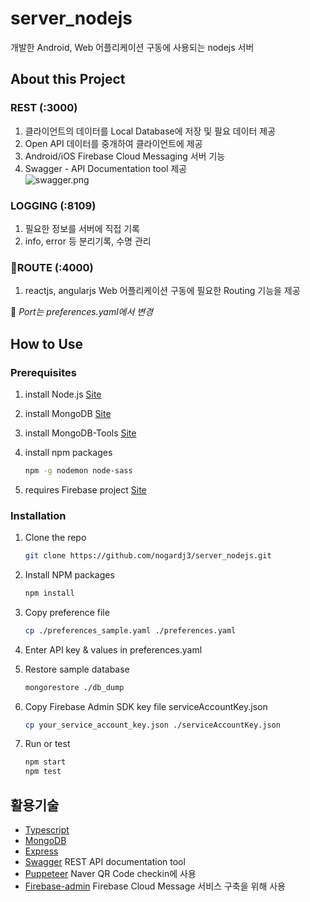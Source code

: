 # server_nodejs

개발한 Android, Web 어플리케이션 구동에 사용되는 nodejs 서버

## About this Project

### REST (:3000)

1. 클라이언트의 데이터를 Local Database에 저장 및 필요 데이터 제공
2. Open API 데이터를 중개하여 클라이언트에 제공
3. Android/iOS Firebase Cloud Messaging 서버 기능
4. Swagger - API Documentation tool 제공  
   ![swagger.png](https://github.com/nogardj3/server_nodejs/blob/main/screenshots/swagger.png?raw=true)

### LOGGING (:8109)

1. 필요한 정보를 서버에 직접 기록
2. info, error 등 분리기록, 수명 관리

### 🚧ROUTE (:4000)

1. reactjs, angularjs Web 어플리케이션 구동에 필요한 Routing 기능을 제공

📢 _Port는 preferences.yaml에서 변경_

## How to Use

### Prerequisites

1. install Node.js [Site](https://nodejs.org/ko/download/)
2. install MongoDB [Site](https://docs.mongodb.com/manual/installation/)
3. install MongoDB-Tools [Site](https://docs.mongodb.com/database-tools/installation/installation/)
4. install npm packages

    ```sh
    npm -g nodemon node-sass
    ```

5. requires Firebase project [Site](https://console.firebase.google.com/?hl=ko)

### Installation

1. Clone the repo

    ```sh
    git clone https://github.com/nogardj3/server_nodejs.git
    ```

2. Install NPM packages

    ```sh
    npm install
    ```

3. Copy preference file

    ```sh
    cp ./preferences_sample.yaml ./preferences.yaml
    ```

4. Enter API key & values in preferences.yaml
5. Restore sample database

    ```sh
    mongorestore ./db_dump
    ```

6. Copy Firebase Admin SDK key file serviceAccountKey.json

    ```sh
    cp your_service_account_key.json ./serviceAccountKey.json
    ```

7. Run or test

    ```sh
    npm start
    npm test
    ```

## 활용기술

-   [Typescript](https://www.typescriptlang.org/)
-   [MongoDB](https://www.mongodb.com/)
-   [Express](https://expressjs.com/ko/)
-   [Swagger](https://swagger.io/) REST API documentation tool
-   [Puppeteer](https://github.com/puppeteer/puppeteer) Naver QR Code checkin에 사용
-   [Firebase-admin](https://console.firebase.google.com/?hl=ko) Firebase Cloud Message 서비스 구축을 위해 사용
